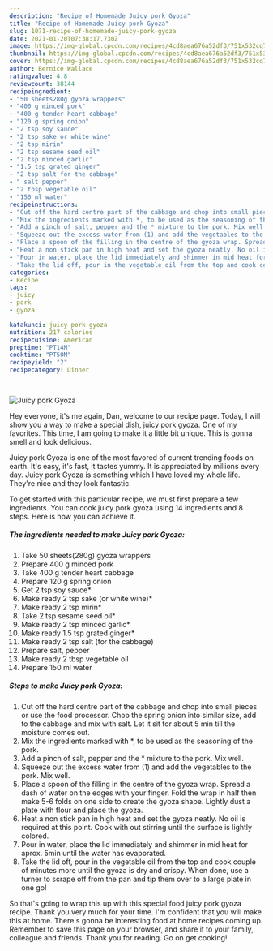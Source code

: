 ```yaml
---
description: "Recipe of Homemade Juicy pork Gyoza"
title: "Recipe of Homemade Juicy pork Gyoza"
slug: 1071-recipe-of-homemade-juicy-pork-gyoza
date: 2021-01-20T07:38:17.730Z
image: https://img-global.cpcdn.com/recipes/4cd8aea676a52df3/751x532cq70/juicy-pork-gyoza-recipe-main-photo.jpg
thumbnail: https://img-global.cpcdn.com/recipes/4cd8aea676a52df3/751x532cq70/juicy-pork-gyoza-recipe-main-photo.jpg
cover: https://img-global.cpcdn.com/recipes/4cd8aea676a52df3/751x532cq70/juicy-pork-gyoza-recipe-main-photo.jpg
author: Bernice Wallace
ratingvalue: 4.8
reviewcount: 38144
recipeingredient:
- "50 sheets280g gyoza wrappers"
- "400 g minced pork"
- "400 g tender heart cabbage"
- "120 g spring onion"
- "2 tsp soy sauce"
- "2 tsp sake or white wine"
- "2 tsp mirin"
- "2 tsp sesame seed oil"
- "2 tsp minced garlic"
- "1.5 tsp grated ginger"
- "2 tsp salt for the cabbage"
- " salt pepper"
- "2 tbsp vegetable oil"
- "150 ml water"
recipeinstructions:
- "Cut off the hard centre part of the cabbage and chop into small pieces or use the food processor. Chop the spring onion into similar size, add to the cabbage and mix with salt. Let it sit for about 5 min till the moisture comes out."
- "Mix the ingredients marked with *, to be used as the seasoning of the pork."
- "Add a pinch of salt, pepper and the * mixture to the pork. Mix well."
- "Squeeze out the excess water from (1) and add the vegetables to the pork. Mix well."
- "Place a spoon of the filling in the centre of the gyoza wrap. Spread a dash of water on the edges with your finger. Fold the wrap in half then make 5-6 folds on one side to create the gyoza shape. Lightly dust a plate with flour and place the gyoza."
- "Heat a non stick pan in high heat and set the gyoza neatly. No oil is required at this point. Cook with out stirring until the surface is lightly colored."
- "Pour in water, place the lid immediately and shimmer in mid heat for aprox. 5min until the water has evaporated."
- "Take the lid off, pour in the vegetable oil from the top and cook couple of minutes more until the gyoza is dry and crispy. When done, use a turner to scrape off from the pan and tip them over to a large plate in one go!"
categories:
- Recipe
tags:
- juicy
- pork
- gyoza

katakunci: juicy pork gyoza 
nutrition: 217 calories
recipecuisine: American
preptime: "PT14M"
cooktime: "PT50M"
recipeyield: "2"
recipecategory: Dinner

---
```



![Juicy pork Gyoza](https://img-global.cpcdn.com/recipes/4cd8aea676a52df3/751x532cq70/juicy-pork-gyoza-recipe-main-photo.jpg)

Hey everyone, it's me again, Dan, welcome to our recipe page. Today, I will show you a way to make a special dish, juicy pork gyoza. One of my favorites. This time, I am going to make it a little bit unique. This is gonna smell and look delicious.

Juicy pork Gyoza is one of the most favored of current trending foods on earth. It's easy, it's fast, it tastes yummy. It is appreciated by millions every day. Juicy pork Gyoza is something which I have loved my whole life. They're nice and they look fantastic.




To get started with this particular recipe, we must first prepare a few ingredients. You can cook juicy pork gyoza using 14 ingredients and 8 steps. Here is how you can achieve it.

<!--inarticleads1-->

##### The ingredients needed to make Juicy pork Gyoza:

1. Take 50 sheets(280g) gyoza wrappers
1. Prepare 400 g minced pork
1. Take 400 g tender heart cabbage
1. Prepare 120 g spring onion
1. Get 2 tsp soy sauce*
1. Make ready 2 tsp sake (or white wine)*
1. Make ready 2 tsp mirin*
1. Take 2 tsp sesame seed oil*
1. Make ready 2 tsp minced garlic*
1. Make ready 1.5 tsp grated ginger*
1. Make ready 2 tsp salt (for the cabbage)
1. Prepare  salt, pepper
1. Make ready 2 tbsp vegetable oil
1. Prepare 150 ml water




<!--inarticleads2-->

##### Steps to make Juicy pork Gyoza:

1. Cut off the hard centre part of the cabbage and chop into small pieces or use the food processor. Chop the spring onion into similar size, add to the cabbage and mix with salt. Let it sit for about 5 min till the moisture comes out.
1. Mix the ingredients marked with *, to be used as the seasoning of the pork.
1. Add a pinch of salt, pepper and the * mixture to the pork. Mix well.
1. Squeeze out the excess water from (1) and add the vegetables to the pork. Mix well.
1. Place a spoon of the filling in the centre of the gyoza wrap. Spread a dash of water on the edges with your finger. Fold the wrap in half then make 5-6 folds on one side to create the gyoza shape. Lightly dust a plate with flour and place the gyoza.
1. Heat a non stick pan in high heat and set the gyoza neatly. No oil is required at this point. Cook with out stirring until the surface is lightly colored.
1. Pour in water, place the lid immediately and shimmer in mid heat for aprox. 5min until the water has evaporated.
1. Take the lid off, pour in the vegetable oil from the top and cook couple of minutes more until the gyoza is dry and crispy. When done, use a turner to scrape off from the pan and tip them over to a large plate in one go!




So that's going to wrap this up with this special food juicy pork gyoza recipe. Thank you very much for your time. I'm confident that you will make this at home. There's gonna be interesting food at home recipes coming up. Remember to save this page on your browser, and share it to your family, colleague and friends. Thank you for reading. Go on get cooking!
